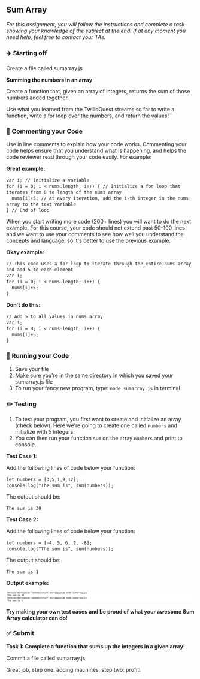 ## Sum Array

*For this assignment, you will follow the instructions and complete a task showing your knowledge of the subject at the end. If at any moment you need help, feel free to contact your TAs.*

### :airplane: Starting off

Create a file called sumarray.js

**Summing the numbers in an array**

Create a function that, given an array of integers, returns the sum of those numbers added together.

Use what you learned from the TwilioQuest streams so far to write a function, write a for loop over the numbers, and return the values!


### :pencil: Commenting your Code

Use in line comments to explain how your code works. Commenting your code helps ensure that you understand what is happening, and helps the code reviewer read through your code easily. For example:

**Great example:**
```
var i; // Initialize a variable
for (i = 0; i < nums.length; i++) { // Initialize a for loop that iterates from 0 to length of the nums array
  nums[i]+5; // At every iteration, add the i-th integer in the nums array to the text variable
} // End of loop
```

When you start writing more code (200+ lines) you will want to do the next example. For this course, your code should not extend past 50-100 lines and we want to use your comments to see how well you understand the concepts and language, so it's better to use the previous example.

**Okay example:**
```
// This code uses a for loop to iterate through the entire nums array and add 5 to each element
var i;
for (i = 0; i < nums.length; i++) {
  nums[i]+5;
}
```

**Don't do this:**
```
// Add 5 to all values in nums array
var i;
for (i = 0; i < nums.length; i++) {
  nums[i]+5;
}
```

### :red_car: Running your Code

1. Save your file
2. Make sure you're in the same directory in which you saved your sumarray.js file
3. To run your fancy new program, type: ```node sumarray.js``` in terminal

### :pencil2: Testing

1. To test your program, you first want to create and initialize an array (check below). Here we're going to create one called ```numbers``` and initialize with 5 integers.
2. You can then run your function ```sum``` on the array ```numbers``` and print to console.

**Test Case 1:**

Add the following lines of code below your function:
```
let numbers = [3,5,1,9,12];
console.log("The sum is", sum(numbers));
```
The output should be:
```
The sum is 30
```

**Test Case 2:**

Add the following lines of code below your function:
```
let numbers = [-4, 5, 6, 2, -8];
console.log("The sum is", sum(numbers));
```
The output should be:
```
The sum is 1
```

**Output example:**

![](sumarraytest.png)

**Try making your own test cases and be proud of what your awesome Sum Array calculator can do!**

### :white_check_mark: Submit

**Task 1: Complete a function that sums up the integers in a given array!**

Commit a file called sumarray.js

Great job, step one: adding machines, step two: profit!
